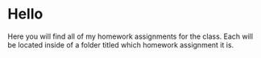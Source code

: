 # Hello

Here you will find all of my homework assignments for the class. Each will be located inside of a folder titled which homework assignment it is.
